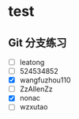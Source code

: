 # test


## Git 分支练习
- [ ] leatong
- [ ] 524534852
- [x] wangfuzhou110
- [ ] ZzAllenZz
- [x] nonac
- [ ] wzxutao 
